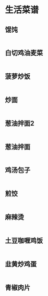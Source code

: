 # 生活菜谱

## 馄饨

<p>
    <img :src="$withBase('/food/hd.jpeg')" alt="">
</p>

## 白切鸡油麦菜

<p>
    <img :src="$withBase('/food/bqjymc.jpeg')" alt="">
</p>

## 菠萝炒饭

<p>
    <img :src="$withBase('/food/blcf.jpeg')" alt="">
</p>

## 炒面

<p>
    <img :src="$withBase('/food/cm.jpeg')" alt="">
</p>

## 葱油拌面2

<p>
    <img :src="$withBase('/food/cybm2.jpeg')" alt="">
</p>

## 葱油拌面

<p>
    <img :src="$withBase('/food/cybm.jpeg')" alt="">
</p>

## 鸡汤包子

<p>
    <img :src="$withBase('/food/jtbz.jpeg')" alt="">
</p>

## 煎饺

<p>
    <img :src="$withBase('/food/jj.jpeg')" alt="">
</p>

## 麻辣烫

<p>
    <img :src="$withBase('/food/mlt.jpeg')" alt="">
</p>

## 土豆咖喱鸡饭

<p>
    <img :src="$withBase('/food/tdgljf.jpeg')" alt="">
</p>

## 韭黄炒鸡蛋

<p>
    <img :src="$withBase('/food/jhcjd.jpeg')" alt="">
</p>

## 青椒肉片

<p>
    <img :src="$withBase('/food/qjrp.jpeg')" alt="">
</p>
